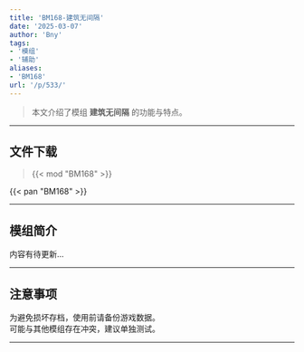 ```yaml
---
title: 'BM168-建筑无间隔'
date: '2025-03-07'
author: 'Bny'
tags:
- '模组'
- '辅助'
aliases:
- 'BM168'
url: '/p/533/'
---
```


> 本文介绍了模组 **建筑无间隔** 的功能与特点。

---

## 文件下载  

> {{< mod "BM168" >}}  

{{< pan "BM168" >}}  

---

## 模组简介

>  
内容有待更新...  

---

## 注意事项

>  
为避免损坏存档，使用前请备份游戏数据。  
可能与其他模组存在冲突，建议单独测试。  

---

